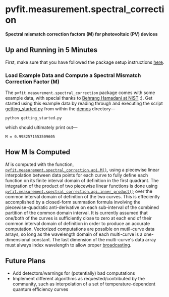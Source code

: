 # pvfit.measurement.spectral_correction

**Spectral mismatch correction factors (M) for photovoltaic (PV) devices**

## Up and Running in 5 Minutes

First, make sure that you have followed the package setup instructions
[here](../../../README.md#Up-and-Running-in-5-Minutes).

### Load Example Data and Compute a Spectral Mismatch Correction Factor (M)

The `pvfit.measurement.spectral_correction` package comes with some example data, with special thanks to
[Behrang Hamadani at NIST](https://www.nist.gov/people/behrang-hamadani) :). Get started using this example data by
reading through and executing the script [getting_started.py](demos/getting_started.py) from within the
[demos](demos) directory—
```terminal
python getting_started.py
```
which should ultimately print out—
```terminal
M = 0.9982571553509605
```

## How M Is Computed

_M_ is computed with the function, [`pvfit.measurement.spectral_correction.api.M()`](api.py), using a piecewise linear
interpolation between data points for each curve to fully define each function on its finite interval domain of
definition in the first quadrant. The integration of the product of two piecewise linear functions is done using
[`pvfit.measurement.spectral_correction.api.inner_product()`](api.py) over the common interval domain of definition of
the two curves. This is effeciently accomplished by a closed-form summation formula involving the piecewise-quadratic
anti-derivative on each sub-interval of the combined partition of the common domain interval. It is currently assumed
that one/both of the curves is sufficiently close to zero at each end of their common interval domain of definition in
order to produce an accurate computation. Vectorized computations are possible on mutil-curve data arrays, so long as
the wavelength domain of each multi-curve is a one-dimensional constant. The last dimension of the multi-curve's data
array must always index wavelength to allow proper
[broadcasting](https://docs.scipy.org/doc/numpy/user/basics.broadcasting.html).

## Future Plans

- Add detectors/warnings for (potentially) bad computations
- Implement different algorithms as requested/contributed by the community, such as interpolation of a set of
temperature-dependent quantum efficiency curves
